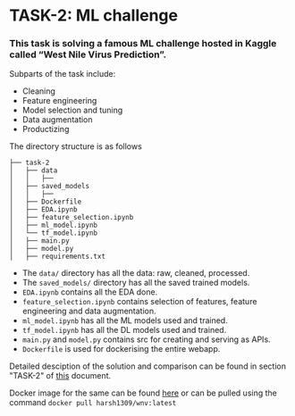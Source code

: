 # TASK-2: ML challenge

### This task is solving a famous ML challenge hosted in Kaggle called “West Nile Virus Prediction”. 

Subparts of the task include:
- Cleaning
- Feature engineering
- Model selection and tuning    
- Data augmentation
- Productizing

The directory structure is as follows
```
├── task-2
│   ├── data
│   │   ├── 
│   ├── saved_models
│   │   ├── 
│   ├── Dockerfile
│   ├── EDA.ipynb
│   ├── feature_selection.ipynb
│   ├── ml_model.ipynb
│   └── tf_model.ipynb
│   ├── main.py
│   ├── model.py
│   ├── requirements.txt
```
- The  ` data/ ` directory has all the data: raw, cleaned, processed. 
- The `saved_models/` directory has all the saved trained models.
- `EDA.ipynb` contains all the EDA done.
- `feature_selection.ipynb` contains selection of features, feature engineering and data augmentation.
- `ml_model.ipynb` has all the ML models used and trained.
- `tf_model.ipynb` has all the DL models used and trained.
- `main.py` and `model.py` contains src for creating and serving as APIs.
- `Dockerfile` is used for dockerising the entire webapp.

Detailed desciption of the solution and comparison can be found in section "TASK-2" of [this](https://docs.google.com/document/d/1_pavK68JdQ_8SxT-OM6f4vxpP3ZbF-74v3E2NX0rdjA/edit?usp=sharing) document.

Docker image for the same can be found [here](https://hub.docker.com/repository/docker/harsh1309/wnv) or can be pulled using the command `docker pull harsh1309/wnv:latest`